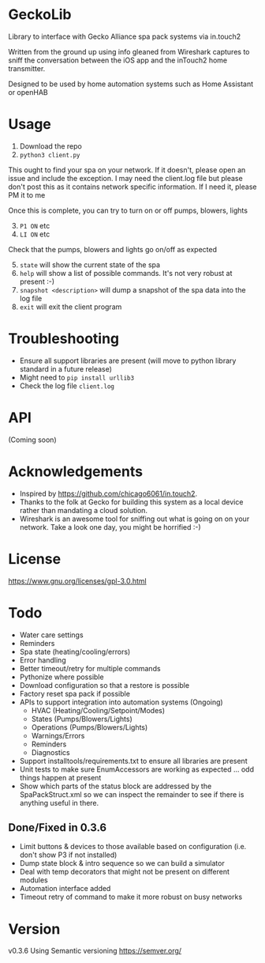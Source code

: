 # GeckoLib
Library to interface with Gecko Alliance spa pack systems via in.touch2

Written from the ground up using info gleaned from Wireshark captures to sniff the conversation between the iOS app and the inTouch2 home transmitter.

Designed to be used by home automation systems such as Home Assistant or openHAB

# Usage

1. Download the repo
2. `python3 client.py`

This ought to find your spa on your network. If it doesn't, please open an issue and include the 
exception. I may need the client.log file but please don't post this as it contains network specific
information. If I need it, please PM it to me

Once this is complete, you can try to turn on or off pumps, blowers, lights

3. `P1 ON` etc
4. `LI ON` etc

Check that the pumps, blowers and lights go on/off as expected

5. `state` will show the current state of the spa
6. `help` will show a list of possible commands. It's not very robust at present :-)
7. `snapshot <description>` will dump a snapshot of the spa data into the log file
8. `exit` will exit the client program

# Troubleshooting

- Ensure all support libraries are present (will move to python library standard in a future release)
- Might need to `pip install urllib3`
- Check the log file `client.log`

# API

(Coming soon)



# Acknowledgements

 - Inspired by https://github.com/chicago6061/in.touch2.
 - Thanks to the folk at Gecko for building this system as a local device rather than mandating a cloud solution.
 - Wireshark is an awesome tool for sniffing out what is going on on your network. Take a look one day, you might be horrified :-)

# License
https://www.gnu.org/licenses/gpl-3.0.html

# Todo

 - Water care settings
 - Reminders
 - Spa state (heating/cooling/errors)
 - Error handling
 - Better timeout/retry for multiple commands
 - Pythonize where possible
 - Download configuration so that a restore is possible
 - Factory reset spa pack if possible
 - APIs to support integration into automation systems (Ongoing)
    * HVAC (Heating/Cooling/Setpoint/Modes)
    * States (Pumps/Blowers/Lights)
    * Operations (Pumps/Blowers/Lights)
    * Warnings/Errors
    * Reminders
    * Diagnostics
 - Support installtools/requirements.txt to ensure all libraries are present
 - Unit tests to make sure EnumAccessors are working as expected ... odd things 
   happen at present
 - Show which parts of the status block are addressed by the SpaPackStruct.xml
   so we can inspect the remainder to see if there is anything useful in there.

## Done/Fixed in 0.3.6
 - Limit buttons & devices to those available based on configuration (i.e. don't show P3 if not installed)
 - Dump state block & intro sequence so we can build a simulator
 - Deal with temp decorators that might not be present on different modules
 - Automation interface added
 - Timeout retry of command to make it more robust on busy networks

 # Version
 v0.3.6
 Using Semantic versioning https://semver.org/
